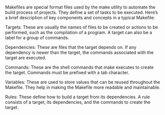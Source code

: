 Makefiles are special format files used by the make utility to automate the build process of projects. They define a set of tasks to be executed. Here’s a brief description of key components and concepts in a typical Makefile:

Targets: These are usually the names of files to be created or actions to be performed, such as the compilation of a program. A target can also be a label for a group of commands.

Dependencies: These are files that the target depends on. If any dependency is newer than the target, the commands associated with the target are executed.

Commands: These are the shell commands that make executes to create the target. Commands must be prefixed with a tab character.

Variables: These are used to store values that can be reused throughout the Makefile. They help in making the Makefile more readable and maintainable.

Rules: These define how to build a target from its dependencies. A rule consists of a target, its dependencies, and the commands to create the target.
